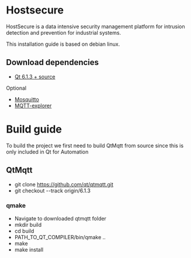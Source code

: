 # Hostsecure
HostSecure is a data intensive security management platform for intrusion 
detection and prevention for industrial systems.

This installation guide is based on debian linux.

## Download dependencies
- [Qt 6.1.3 + source](https://www.qt.io/download)

Optional
- [Mosquitto](https://mosquitto.org/download/)
- [MQTT-explorer](http://mqtt-explorer.com/)


# Build guide
To build the project we first need to build QtMqtt from source since this is only included in Qt for Automation 

## QtMqtt
- git clone https://github.com/qt/qtmqtt.git
- git checkout --track origin/6.1.3

### qmake
- Navigate to downloaded qtmqtt folder
- mkdir build
- cd build
- PATH_TO_QT_COMPILER/bin/qmake .. 
- make 
- make install